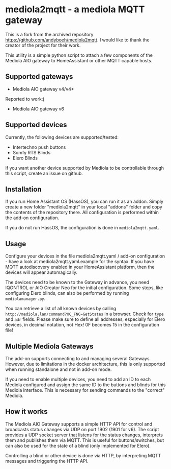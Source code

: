 # mediola2mqtt - a mediola MQTT gateway

This is a fork from the archived repository <https://github.com/andyboeh/mediola2mqtt>.
I would like to thank the creator of the project for their work.

This utility is a simple python script to attach a few components of the
Mediola AIO gateway to HomeAssistant or other MQTT capable hosts.

## Supported gateways

* Mediola AIO gateway v4/v4+
  
Reported to work:j

* Mediola AIO gateway v6

## Supported devices

Currently, the following devices are supported/tested:

* Intertechno push buttons
* Somfy RTS Blinds
* Elero Blinds

If you want another device supported by Mediola to be controllable through
this script, create an issue on github.

## Installation

If you run Home Assistant OS (HassOS), you can run it as an addon. Simply create
a new folder "mediola2mqtt" in your local "addons" folder and copy the contents
of the repository there. All configuration is performed within the add-on configuration.

If you do not run HassOS, the configuration is done in `mediola2mqtt.yaml`.

## Usage

Configure your devices in the file mediola2mqtt.yaml / add-on configuration - have
a look at mediola2mqtt.yaml.example for the syntax. If you have MQTT autodiscovery
enabled in your HomeAssistant platform, then the devices will appear automagically.

The devices need to be known to the Gateway in advance, you need IQONTROL or
AIO Creator Neo for the initial configuration. Some steps, like configuring
Elero blinds, can also be performed by running `mediolamanager.py`.

You can retrieve a list of all
known devices by calling `http://mediola.lan/command?XC_FNC=GetStates` in a
browser. Check for `type` and `adr` fields. Please make sure to define all addresses,
especially for Elero devices, in decimal notation, not Hex! 0F becomes 15 in the
configuration file!

## Multiple Mediola Gateways

The add-on supports connecting to and managing several Gateways. However,
due to limitations in the docker architecture, this is only supported when running
standalone and not in add-on mode.

If you need to enable multiple devices, you need to add an ID to each Mediola
configured and assign the same ID to the buttons and blinds for this Mediola
interface. This is necessary for sending commands to the "correct" Mediola.

## How it works

The Mediola AIO Gateway supports a simple HTTP API for control and broadcasts
status changes via UDP on port 1902 (1901 for v6). The script provides a UDP socket server
that listens for the status changes, interprets them and publishes them via MQTT.
This is useful for buttons/switches, but can also be used for the state
of a blind (only implemented for Elero).

Controlling a blind or other device is done via HTTP, by interpreting MQTT messages
and triggering the HTTP API.
